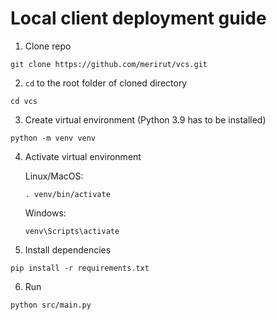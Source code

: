 # Local client deployment guide
1. Clone repo
```shell
git clone https://github.com/merirut/vcs.git
```

2. `cd` to the root folder of cloned directory
```shell
cd vcs
```

3. Create virtual environment (Python 3.9 has to be installed)
```shell
python -m venv venv
```
4. Activate virtual environment

    Linux/MacOS:
    
    ```shell
    . venv/bin/activate
    ```

    Windows:
    ```shell
   venv\Scripts\activate
   ```
5. Install dependencies
```shell
pip install -r requirements.txt
```


6. Run
```shell
python src/main.py
```